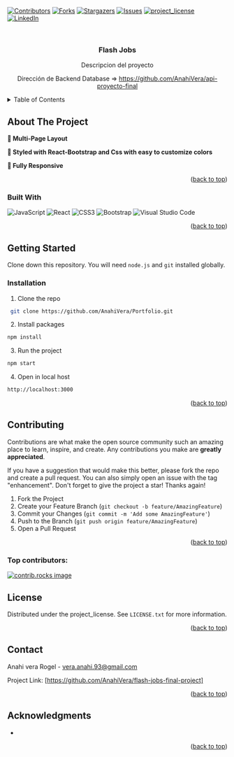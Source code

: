 
[![Contributors][contributors-shield]][contributors-url]
[![Forks][forks-shield]][forks-url]
[![Stargazers][stars-shield]][stars-url]
[![Issues][issues-shield]][issues-url]
[![project_license][license-shield]][license-url]
[![LinkedIn][linkedin-shield]][linkedin-url]


<br />
<div align="center">
  <a href="https://github.com/AnahiVera/flash-jobs-final-project">
  </a>

<h3 align="center">Flash Jobs</h3>

  <p align="center">
    Descripcion del proyecto

Dirección de Backend Database  =>   https://github.com/AnahiVera/api-proyecto-final
  </p>
</div>

<!-- TABLE OF CONTENTS -->
<details>
  <summary>Table of Contents</summary>
  <ol>
    <li>
      <a href="#about-the-project">About The Project</a>
      <ul>
        <li><a href="#built-with">Built With</a></li>
      </ul>
    </li>
    <li>
      <a href="#getting-started">Getting Started</a>
      <ul>
        <li><a href="#installation">Installation</a></li>
      </ul>
    </li>
    <li><a href="#usage">Usage</a></li>
    <li><a href="#contributing">Contributing</a></li>
    <li><a href="#license">License</a></li>
    <li><a href="#contact">Contact</a></li>
    
  </ol>
</details>



<!-- ABOUT THE PROJECT -->
## About The Project


**📖 Multi-Page Layout**

**🎨 Styled with React-Bootstrap and Css with easy to customize colors**

**📱 Fully Responsive**
    
    

<p align="right">(<a href="#readme-top">back to top</a>)</p>



### Built With

  ![JavaScript](https://img.shields.io/badge/javascript-%23323330.svg?style=for-the-badge&logo=javascript&logoColor=%23F7DF1E)
 ![React](https://img.shields.io/badge/react-%2320232a.svg?style=for-the-badge&logo=react&logoColor=%2361DAFB)
 ![CSS3](https://img.shields.io/badge/css3-%231572B6.svg?style=for-the-badge&logo=css3&logoColor=white)
 ![Bootstrap](https://img.shields.io/badge/bootstrap-%238511FA.svg?style=for-the-badge&logo=bootstrap&logoColor=white)
 ![Visual Studio Code](https://img.shields.io/badge/Visual%20Studio%20Code-0078d7.svg?style=for-the-badge&logo=visual-studio-code&logoColor=white)





<p align="right">(<a href="#readme-top">back to top</a>)</p>



<!-- GETTING STARTED -->
## Getting Started

Clone down this repository. You will need `node.js` and `git` installed globally.


### Installation


1. Clone the repo
```sh
 git clone https://github.com/AnahiVera/Portfolio.git
```

2. Install packages
```sh
npm install
```
3. Run the project
```sh
npm start
```

4. Open in local host
```sh
http://localhost:3000
```

<p align="right">(<a href="#readme-top">back to top</a>)</p>



<!-- CONTRIBUTING -->
## Contributing

Contributions are what make the open source community such an amazing place to learn, inspire, and create. Any contributions you make are **greatly appreciated**.

If you have a suggestion that would make this better, please fork the repo and create a pull request. You can also simply open an issue with the tag "enhancement".
Don't forget to give the project a star! Thanks again!

1. Fork the Project
2. Create your Feature Branch (`git checkout -b feature/AmazingFeature`)
3. Commit your Changes (`git commit -m 'Add some AmazingFeature'`)
4. Push to the Branch (`git push origin feature/AmazingFeature`)
5. Open a Pull Request

<p align="right">(<a href="#readme-top">back to top</a>)</p>

### Top contributors:

<a href="https://github.com/AnahiVera/flash-jobs-final-project/graphs/contributors">
  <img src="https://contrib.rocks/image?repo=AnahiVera/flash-jobs-final-project" alt="contrib.rocks image" />
</a>

## License

Distributed under the project_license. See `LICENSE.txt` for more information.

<p align="right">(<a href="#readme-top">back to top</a>)</p>

<!-- CONTACT -->
## Contact

Anahi vera Rogel - vera.anahi.93@gmail.com

Project Link: [https://github.com/AnahiVera/flash-jobs-final-project]

<p align="right">(<a href="#readme-top">back to top</a>)</p>

<!-- ACKNOWLEDGMENTS -->
## Acknowledgments

* 


<p align="right">(<a href="#readme-top">back to top</a>)</p>



<!-- MARKDOWN LINKS & IMAGES -->
<!-- https://www.markdownguide.org/basic-syntax/#reference-style-links -->
[contributors-shield]: https://img.shields.io/github/contributors/AnahiVera/flash-jobs-final-project.svg?style=for-the-badge
[contributors-url]: https://github.com/AnahiVera/flash-jobs-final-project/graphs/contributors
[forks-shield]: https://img.shields.io/github/forks/AnahiVera/flash-jobs-final-project.svg?style=for-the-badge
[forks-url]: https://github.com/AnahiVera/flash-jobs-final-project/network/members
[stars-shield]: https://img.shields.io/github/stars/AnahiVera/flash-jobs-final-project.svg?style=for-the-badge
[stars-url]: https://github.com/AnahiVera/flash-jobs-final-project/stargazers
[issues-shield]: https://img.shields.io/github/issues/AnahiVera/flash-jobs-final-project.svg?style=for-the-badge
[issues-url]: https://github.com/AnahiVera/flash-jobs-final-project/issues
[license-shield]: https://img.shields.io/github/license/AnahiVera/flash-jobs-final-project.svg?style=for-the-badge
[license-url]: https://github.comAnahiVera/flash-jobs-final-project/blob/master/LICENSE.txt
[linkedin-shield]: https://img.shields.io/badge/-LinkedIn-black.svg?style=for-the-badge&logo=linkedin&colorB=555
[linkedin-url]: https://linkedin.com/in/anahi-vera-rogel
[product-screenshot]: images/screenshot.png
